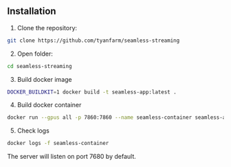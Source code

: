 ## Installation

1. Clone the repository:
``` sh
git clone https://github.com/tyanfarm/seamless-streaming
```

2. Open folder: 
``` sh
cd seamless-streaming
```

3. Build docker image
``` sh
DOCKER_BUILDKIT=1 docker build -t seamless-app:latest .
```

4. Build docker container
``` sh
docker run --gpus all -p 7860:7860 --name seamless-container seamless-app:latest
```

5. Check logs
``` sh
docker logs -f seamless-container
```

The server will listen on port 7680 by default. 